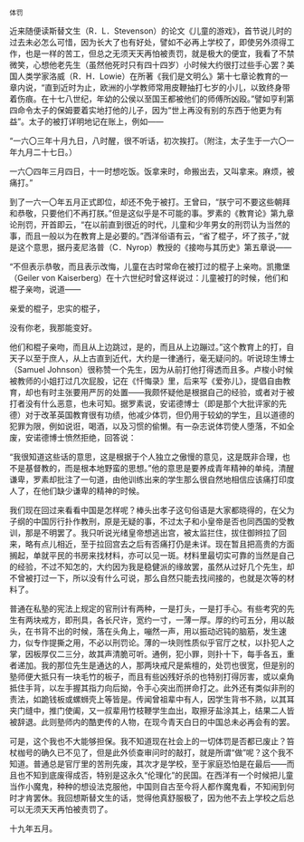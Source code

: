     体罚 

   近来随便读斯替文生（R．L．Stevenson）的论文《儿童的游戏》，首节说儿时的过去未必怎么可惜，因为长大了也有好处，譬如不必再上学校了，即使另外须得工作，也是一样的苦工，但总之无须天天再怕被责罚，就是极大的便宜，我看了不禁微笑，心想他老先生（虽然他死时只有四十四岁）小时候大约很打过些手心罢？美国人类学家洛威（R．H．Lowie）在所著《我们是文明么》第十七章论教育的一章内说，“直到近时为止，欧洲的小学教师常用皮鞭抽打七岁的小儿，以致终身带着伤痕。在十七八世纪，年幼的公侯以至国王都被他们的师傅所凶殴。”譬如亨利第四命令太子的保姆要着实地打他的儿子，因为“世上再没有别的东西于他更为有益”。太子的被打详明地记在账上，例如——

   “一六〇三年十月九日，八时醒，很不听话，初次挨打。（附注，太子生于一六〇一年九月二十七日。）

   一六〇四年三月四日，十一时想吃饭。饭拿来时，命搬出去，又叫拿来。麻烦，被痛打。”

   到了一六一〇年五月正式即位，却还不免于被打。王曾曰，“朕宁可不要这些朝拜和恭敬，只要他们不再打朕。”但是这似乎是不可能的事。罗素的《教育论》第九章论刑罚，开首即云，“在以前直到很近的时代，儿童和少年男女的刑罚认为当然的事，而且一般以为在教育上是必要的。”西洋俗语有云，“省了棍子，坏了孩子，”就是这个意思，据丹麦尼洛普（C．Nyrop）教授的《接吻与其历史》第五章说——

   “不但表示恭敬，而且表示改悔，儿童在古时常命在被打过的棍子上亲吻。凯撒堡（Geiler von Kaiserberg）在十六世纪时曾这样说过：儿童被打的时候，他们和棍子亲吻，说道——

   亲爱的棍子，忠实的棍子，

   没有你老，我那能变好。

   他们和棍子亲吻，而且从上边跳过，是的，而且从上边蹦过。”这个教育上的打，自天子以至于庶人，从上古直到近代，大约是一律通行，毫无疑问的。听说琼生博士（Samuel Johnson）很称赞一个先生，因为从前打他打得透而且多。卢梭小时候被教师的小姐打过几次屁股，记在《忏悔录》里，后来写《爱弥儿》，提倡自由教育，却也有时主张要用严厉的处置——我颇怀疑他是根据自己的经验，或者对于被打者没有什么恶意，也未可知。据罗素说，安诺德博士（即是那个大批评家的先德）对于改革英国教育很有功绩，他减少体罚，但仍用于较幼的学生，且以道德的犯罪为限，例如说诳，喝酒，以及习惯的偷懒。有一杂志说体罚使人堕落，不如全废，安诺德博士愤然拒绝，回答说：

   “我很知道这些话的意思，这是根据于个人独立之傲慢的意见，这是既非合理，也不是基督教的，而是根本地野蛮的思想。”他的意思是要养成青年精神的单纯，清醒谦卑，罗素却批注了一句道，由他训练出来的学生那么很自然地相信应该痛打印度人了，在他们缺少谦卑的精神的时候。

   我们现在回过来看看中国是怎样呢？棒头出孝子这句俗语是大家都晓得的，在父为子纲的中国厉行扑作教刑，原是无疑的事，不过太子和小皇帝是否也同西国的受教训，那是不明罢了。我只听说光绪皇帝想逃出宫，被太监拦住，拔住御辫拉了回来，略有点儿相近，至于拉回宫去之后有否痛打仍是未详。现在暂且把高贵的方面搁起，单就平民的书房来找材料，亦可以见一斑。材料里最切实可靠的当然是自己的经验，不过不知怎的，大约因为我是稳健派的缘故罢，虽然从过好几个先生，却不曾被打过一下，所以没有什么可说，那么自然只能去找间接的，也就是次等的材料了。

   普通在私塾的宪法上规定的官刑计有两种，一是打头，一是打手心。有些考究的先生有两块戒方，即刑具，各长尺许，宽约一寸，一薄一厚。厚的约可五分，用以敲头，在书背不出的时候，落在头角上，嘣然一声，用以振动迟钝的脑筋，发生速力，似专作提撕之用，不必以刑罚论。薄的一块则性质似乎官厅之杖，以扑犯人之掌，因板厚仅二三分，故其声清脆可听。通例，犯小罪，则扑十下，每手各五，重者递加。我的那位先生是通达的人，那两块戒尺是紫檀的，处罚也很宽，但是别的塾师便大抵只有一块毛竹的板子，而且有些凶残好杀的也特别打得厉害，或以桌角抵住手背，以左手握其指力向后拗，令手心突出而拼命打之。此外还有类似非刑的责法，如跪钱板或螺蛳壳上等皆是。传闻曾祖辈中有人，因学生背书不熟，以其耳夹门缝中，推门使阖，又一叔辈用竹枝鞭学生血出，取擦牙盐涂其上，结果二人皆被辞退。此则塾师内的酷吏传的人物，在现今青天白日的中国总未必再会有的罢。

   可是，这个我也不大能够担保。我不知道现在社会上的一切体罚是否都已废止？笞杖枷号的确久已不见了，但是此外侦查审问时的敲打，就是所谓“做”呢？这个我不知道。普通总是官厅里的苦刑先废，其次才是学校，至于家庭恐怕是在最后——而且也不知到底废得成否，特别是这永久“伦理化”的民国。在西洋有一个时候把儿童当作小魔鬼，种种的想设法克服他，中国则自古至今将人都作魔鬼看，不知闹到何时才肯罢休。我回想斯替文生的话，觉得他真舒服极了，因为他不去上学校之后总可以无须天天再怕被责罚了。

   十九年五月。

